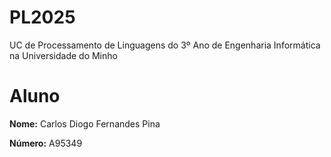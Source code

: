 # PL2025

UC  de Processamento de Linguagens do 3º Ano de Engenharia Informática na Universidade do Minho

# Aluno

**Nome:** Carlos Diogo Fernandes Pina

**Número:** A95349


